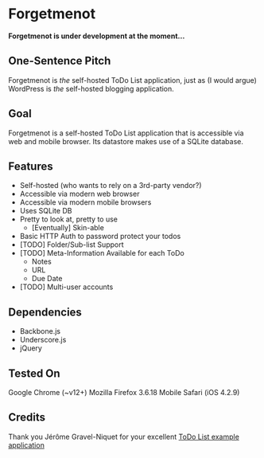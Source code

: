 Forgetmenot
===========

**Forgetmenot is under development at the moment...**

One-Sentence Pitch
------------------
Forgetmenot is *the* self-hosted ToDo List application, just as (I would argue) WordPress is *the* self-hosted blogging application.  

Goal
----
Forgetmenot is a self-hosted ToDo List application that is accessible via web and mobile browser.
Its datastore makes use of a SQLite database.

Features
--------
*  Self-hosted (who wants to rely on a 3rd-party vendor?)
*  Accessible via modern web browser
*  Accessible via modern mobile browsers
*  Uses SQLite DB
*  Pretty to look at, pretty to use
	* [Eventually] Skin-able
*  Basic HTTP Auth to password protect your todos
*  [TODO]  Folder/Sub-list Support
*  [TODO]  Meta-Information Available for each ToDo
	*  Notes
	*  URL
	*  Due Date
*  [TODO]  Multi-user accounts


Dependencies
------------
*  Backbone.js
*  Underscore.js
*  jQuery


Tested On
-----------
Google Chrome (~v12+)
Mozilla Firefox 3.6.18
Mobile Safari (iOS 4.2.9)


Credits
-------
Thank you Jérôme Gravel-Niquet for your excellent [ToDo List example application](http://documentcloud.github.com/backbone/examples/todos/index.html)

